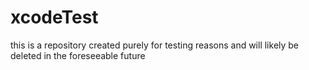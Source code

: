 # xcodeTest
this is a repository created purely for testing reasons and will likely be deleted in the foreseeable future
